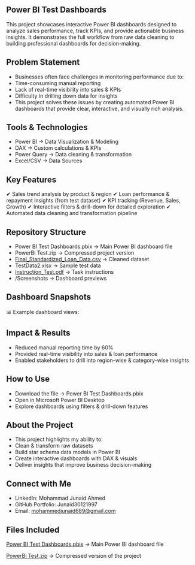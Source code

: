 ## Power BI Test Dashboards

This project showcases interactive Power BI dashboards designed to analyze sales performance, track KPIs, and provide actionable business insights. It demonstrates the full workflow from raw data cleaning to building professional dashboards for decision-making.

## Problem Statement

- Businesses often face challenges in monitoring performance due to:
- Time-consuming manual reporting
- Lack of real-time visibility into sales & KPIs
- Difficulty in drilling down data for insights
- This project solves these issues by creating automated Power BI dashboards that provide clear, interactive, and visually rich analysis.

## Tools & Technologies

- Power BI → Data Visualization & Modeling
- DAX → Custom calculations & KPIs
- Power Query → Data cleaning & transformation
- Excel/CSV → Data Sources

## Key Features

✔ Sales trend analysis by product & region
✔ Loan performance & repayment insights (from test dataset)
✔ KPI tracking (Revenue, Sales, Growth)
✔ Interactive filters & drill-down for detailed exploration
✔ Automated data cleaning and transformation pipeline

## Repository Structure

- Power BI Test Dashboards.pbix → Main Power BI dashboard file
- PowerBi Test.zip → Compressed project version 
- [Final_Standardized_Loan_Data.csv](https://github.com/Junaid30121997/Powerbi-test-dashboards/blob/main/Final_Standardized_Loan_Data.csv) → Cleaned dataset
- TestData2.xlsx → Sample test data
- [Instruction_Test.pdf](https://github.com/Junaid30121997/Powerbi-test-dashboards/blob/main/Instruction_Test.pdf) → Task instructions
- /Screenshots → Dashboard previews

## Dashboard Snapshots

📊 Example dashboard views:




## Impact & Results

- Reduced manual reporting time by 60%
- Provided real-time visibility into sales & loan performance
- Enabled stakeholders to drill into region-wise & category-wise insights

## How to Use

- Download the file → Power BI Test Dashboards.pbix
- Open in Microsoft Power BI Desktop
- Explore dashboards using filters & drill-down features

## About the Project

- This project highlights my ability to:
- Clean & transform raw datasets
- Build star schema data models in Power BI
- Create interactive dashboards with DAX & visuals
- Deliver insights that improve business decision-making

## Connect with Me

- LinkedIn: Mohammad Junaid Ahmed
- GitHub Portfolio: Junaid30121997
- Email: mohammedjunaid689@gmail.com

 ## Files Included

[Power BI Test Dashboards.pbix](https://github.com/Junaid30121997/Powerbi-test-dashboards/blob/main/Power%20BI%20Test%20Dashboards.pbix) → Main Power BI dashboard file


[PowerBi Test.zip](https://github.com/Junaid30121997/Powerbi-test-dashboards/blob/main/PowerBi%20Test.zip) → Compressed version of the project


